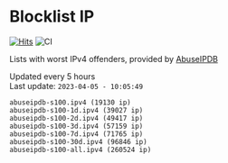 # Blocklist IP

[![Hits](https://hits.seeyoufarm.com/api/count/incr/badge.svg?url=https%3A%2F%2Fgithub.com%2Fborestad%2Fblocklist-ip%2F&count_bg=%2379C83D&title_bg=%23555555&icon=&icon_color=%23E7E7E7&title=hits&edge_flat=false)](https://hits.seeyoufarm.com)  ![CI](https://img.shields.io/github/workflow/status/borestad/blocklist-ip/CI?style=flat-square)

Lists with worst IPv4 offenders, provided by [AbuseIPDB](https://www.abuseipdb.com/)

<!-- FOOTER-PLACEHOLDER -->
Updated every 5 hours<br>
Last update: `2023-04-05 - 10:05:49`
```
abuseipdb-s100.ipv4 (19130 ip)
abuseipdb-s100-1d.ipv4 (39027 ip)
abuseipdb-s100-2d.ipv4 (49417 ip)
abuseipdb-s100-3d.ipv4 (57159 ip)
abuseipdb-s100-7d.ipv4 (71765 ip)
abuseipdb-s100-30d.ipv4 (96846 ip)
abuseipdb-s100-all.ipv4 (260524 ip)
```
